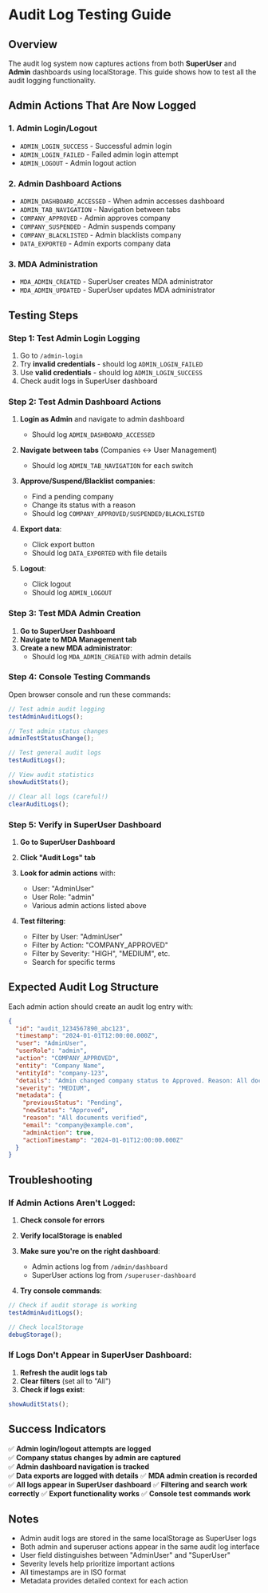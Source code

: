 # Audit Log Testing Guide

## Overview

The audit log system now captures actions from both **SuperUser** and **Admin** dashboards using localStorage. This guide shows how to test all the audit logging functionality.

## Admin Actions That Are Now Logged

### 1. **Admin Login/Logout**

- `ADMIN_LOGIN_SUCCESS` - Successful admin login
- `ADMIN_LOGIN_FAILED` - Failed admin login attempt
- `ADMIN_LOGOUT` - Admin logout action

### 2. **Admin Dashboard Actions**

- `ADMIN_DASHBOARD_ACCESSED` - When admin accesses dashboard
- `ADMIN_TAB_NAVIGATION` - Navigation between tabs
- `COMPANY_APPROVED` - Admin approves company
- `COMPANY_SUSPENDED` - Admin suspends company
- `COMPANY_BLACKLISTED` - Admin blacklists company
- `DATA_EXPORTED` - Admin exports company data

### 3. **MDA Administration**

- `MDA_ADMIN_CREATED` - SuperUser creates MDA administrator
- `MDA_ADMIN_UPDATED` - SuperUser updates MDA administrator

## Testing Steps

### **Step 1: Test Admin Login Logging**

1. Go to `/admin-login`
2. Try **invalid credentials** - should log `ADMIN_LOGIN_FAILED`
3. Use **valid credentials** - should log `ADMIN_LOGIN_SUCCESS`
4. Check audit logs in SuperUser dashboard

### **Step 2: Test Admin Dashboard Actions**

1. **Login as Admin** and navigate to admin dashboard

   - Should log `ADMIN_DASHBOARD_ACCESSED`

2. **Navigate between tabs** (Companies ↔ User Management)

   - Should log `ADMIN_TAB_NAVIGATION` for each switch

3. **Approve/Suspend/Blacklist companies**:

   - Find a pending company
   - Change its status with a reason
   - Should log `COMPANY_APPROVED/SUSPENDED/BLACKLISTED`

4. **Export data**:

   - Click export button
   - Should log `DATA_EXPORTED` with file details

5. **Logout**:
   - Click logout
   - Should log `ADMIN_LOGOUT`

### **Step 3: Test MDA Admin Creation**

1. **Go to SuperUser Dashboard**
2. **Navigate to MDA Management tab**
3. **Create a new MDA administrator**:
   - Should log `MDA_ADMIN_CREATED` with admin details

### **Step 4: Console Testing Commands**

Open browser console and run these commands:

```javascript
// Test admin audit logging
testAdminAuditLogs();

// Test admin status changes
adminTestStatusChange();

// Test general audit logs
testAuditLogs();

// View audit statistics
showAuditStats();

// Clear all logs (careful!)
clearAuditLogs();
```

### **Step 5: Verify in SuperUser Dashboard**

1. **Go to SuperUser Dashboard**
2. **Click "Audit Logs" tab**
3. **Look for admin actions** with:

   - User: "AdminUser"
   - User Role: "admin"
   - Various admin actions listed above

4. **Test filtering**:
   - Filter by User: "AdminUser"
   - Filter by Action: "COMPANY_APPROVED"
   - Filter by Severity: "HIGH", "MEDIUM", etc.
   - Search for specific terms

## Expected Audit Log Structure

Each admin action should create an audit log entry with:

```json
{
  "id": "audit_1234567890_abc123",
  "timestamp": "2024-01-01T12:00:00.000Z",
  "user": "AdminUser",
  "userRole": "admin",
  "action": "COMPANY_APPROVED",
  "entity": "Company Name",
  "entityId": "company-123",
  "details": "Admin changed company status to Approved. Reason: All documents verified",
  "severity": "MEDIUM",
  "metadata": {
    "previousStatus": "Pending",
    "newStatus": "Approved",
    "reason": "All documents verified",
    "email": "company@example.com",
    "adminAction": true,
    "actionTimestamp": "2024-01-01T12:00:00.000Z"
  }
}
```

## Troubleshooting

### **If Admin Actions Aren't Logged:**

1. **Check console for errors**
2. **Verify localStorage is enabled**
3. **Make sure you're on the right dashboard**:

   - Admin actions log from `/admin/dashboard`
   - SuperUser actions log from `/superuser-dashboard`

4. **Try console commands**:

```javascript
// Check if audit storage is working
testAdminAuditLogs();

// Check localStorage
debugStorage();
```

### **If Logs Don't Appear in SuperUser Dashboard:**

1. **Refresh the audit logs tab**
2. **Clear filters** (set all to "All")
3. **Check if logs exist**:

```javascript
showAuditStats();
```

## Success Indicators

✅ **Admin login/logout attempts are logged**  
✅ **Company status changes by admin are captured**  
✅ **Admin dashboard navigation is tracked**  
✅ **Data exports are logged with details**
✅ **MDA admin creation is recorded**
✅ **All logs appear in SuperUser dashboard**
✅ **Filtering and search work correctly**
✅ **Export functionality works**
✅ **Console test commands work**

## Notes

- Admin audit logs are stored in the same localStorage as SuperUser logs
- Both admin and superuser actions appear in the same audit log interface
- User field distinguishes between "AdminUser" and "SuperUser"
- Severity levels help prioritize important actions
- All timestamps are in ISO format
- Metadata provides detailed context for each action

